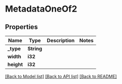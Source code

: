 # MetadataOneOf2

## Properties

Name | Type | Description | Notes
------------ | ------------- | ------------- | -------------
**_type** | **String** |  | 
**width** | **i32** |  | 
**height** | **i32** |  | 

[[Back to Model list]](../README.md#documentation-for-models) [[Back to API list]](../README.md#documentation-for-api-endpoints) [[Back to README]](../README.md)


